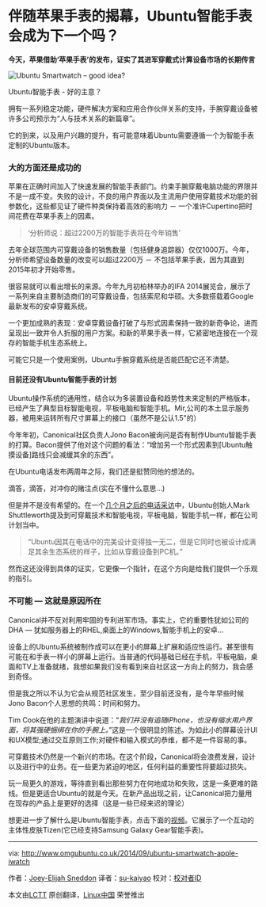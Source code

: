 伴随苹果手表的揭幕，Ubuntu智能手表会成为下一个吗？
===

**今天，苹果借助‘苹果手表’的发布，证实了其进军穿戴式计算设备市场的长期传言**

![Ubuntu Smartwatch – good idea?](http://www.omgubuntu.co.uk/wp-content/uploads/2014/09/ubuntu-galaxy-gear-smartwatch.png)

Ubuntu智能手表 - 好的主意？

拥有一系列稳定功能，硬件解决方案和应用合作伙伴关系的支持，手腕穿戴设备被许多公司预示为“人与技术关系的新篇章”。

它的到来，以及用户兴趣的提升，有可能意味着Ubuntu需要遵循一个为智能手表定制的Ubuntu版本。

### 大的方面还是成功的 ###

苹果在正确时间加入了快速发展的智能手表部门。约束手腕穿戴电脑功能的界限并不是一成不变。失败的设计，不良的用户界面以及主流用户使用穿戴技术功能的弱参数化，这些都见证了硬件种类保持着高效的影响力 － 一个准许Cupertino把时间花费在苹果手表上的因素。

> ‘分析师说：超过2200万的智能手表将在今年销售’

去年全球范围内可穿戴设备的销售数量（包括健身追踪器）仅仅1000万。今年，分析师希望设备数量的改变可以超过2200万 － 不包括苹果手表，因为其直到2015年初才开始零售。

很容易就可以看出增长的来源。今年九月初柏林举办的IFA 2014展览会，展示了一系列来自主要制造商们的可穿戴设备，包括索尼和华硕。大多数搭载着Google最新发布的安卓穿戴系统。

一个更加成熟的表现：安卓穿戴设备打破了与形式因素保持一致的新奇争论，进而呈现出一致并令人折服的用户方案。和新的苹果手表一样，它紧密地连接在一个现存的智能手机生态系统上。

可能它只是一个使用案例，Ubuntu手腕穿戴系统是否能匹配它还不清楚。

#### 目前还没有Ubuntu智能手表的计划 ####

Ubuntu操作系统的通用性，结合以为多装置设备和趋势性未来定制的严格版本，已经产生了典型目标智能电视，平板电脑和智能手机。Mir,公司的本土显示服务器，被用来运转所有尺寸屏幕上的接口（虽然不是公认1.5"的）

今年年初，Canonical社区负责人Jono Bacon被询问是否有制作Ubuntu智能手表的打算。Bacon提供了他对这个问题的看法：“增加另一个形式因素到[Ubuntu触摸设备]路线只会减缓其余的东西”。

在Ubuntu电话发布两周年之际，我们还是挺赞同他的想法的。

滴答，滴答，对冲你的赌注点(实在不懂什么意思...)

但是并不是没有希望的。在一个[几个月之后的电话采访][1]中，Ubuntu创始人Mark Shuttleworth提及到可穿戴技术和智能电视，平板电脑，智能手机一样，都在公司计划当中。

> “Ubuntu因其在电话中的完美设计变得独一无二，但是它同时也被设计成满足其余生态系统的样子，比如从穿戴设备到PC机。”

然而这还没得到具体的证实，它更像一个指针，在这个方向是给我们提供一个乐观的指引。

### 不可能 — 这就是原因所在 ###

Canonical并不反对利用牢固的专利进军市场。事实上，它的重要性犹如公司的DHA — 犹如服务器上的RHEL,桌面上的Windows,智能手机上的安卓...

设备上的Ubuntu系统被制作成可以在更小的屏幕上扩展和适应性运行。甚至很有可能在和手表一样小的屏幕上运行。当普通的代码基础已经在手机，平板电脑，桌面和TV上准备就绪，我想如果我们没有看到来自社区这一方向上的努力，我会感到奇怪。

但是我之所以不认为它会从规范社区发生，至少目前还没有，是今年早些时候Jono Bacon个人思想的共鸣：时间和努力。

Tim Cook在他的主题演讲中说道：“*我们并没有追随iPhone，也没有缩水用户界面，将其强硬捆绑在你的手腕上。*”这是一个很明显的陈述。为如此小的屏幕设计UI和UX模型;通过交互原则工作;对硬件和输入模式的恭维，都不是一件容易的事。

可穿戴技术仍然是一个新兴的市场。在这个阶段，Canonical将会浪费发展，设计以及进行中的业务。在一些更为紧迫的地区，任何利益的重要性将要超过损失。

玩一局更久的游戏，等待直到看出那些努力在何地成功和失败，这是一条更难的路线。但是更适合Ubuntu的就是今天。在新产品出现之前，让Canonical把力量用在现存的产品上是更好的选择（这是一些已经来迟的理论）

想更进一步了解什么是Ubuntu智能手表，点击下面的[视频][2]。它展示了一个互动的主体性皮肤Tizen(它已经支持Samsung Galaxy Gear智能手表)。

---

via: http://www.omgubuntu.co.uk/2014/09/ubuntu-smartwatch-apple-iwatch

作者：[Joey-Elijah Sneddon][a]
译者：[su-kaiyao](https://github.com/su-kaiyao)
校对：[校对者ID](https://github.com/校对者ID)

本文由[LCTT](https://github.com/LCTT/TranslateProject) 原创翻译，[Linux中国](http://linux.cn/) 荣誉推出

[a]:https://plus.google.com/117485690627814051450/?rel=author
[1]:http://www.omgubuntu.co.uk/2014/03/ubuntu-tablets-coming-year
[2]:https://www.youtube.com/embed/8Zf5dktXzEs?feature=oembed
